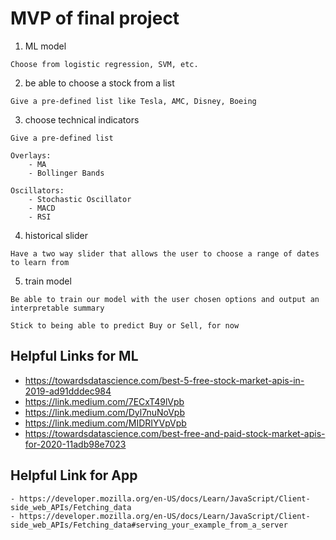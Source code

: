 # MVP of final project

1. ML model
```
Choose from logistic regression, SVM, etc.
```

2. be able to choose a stock from a list
```
Give a pre-defined list like Tesla, AMC, Disney, Boeing
```

3. choose technical indicators
```
Give a pre-defined list

Overlays:
    - MA
    - Bollinger Bands

Oscillators:
    - Stochastic Oscillator
    - MACD
    - RSI
```

4. historical slider
```
Have a two way slider that allows the user to choose a range of dates to learn from
```

5. train model
```
Be able to train our model with the user chosen options and output an interpretable summary

Stick to being able to predict Buy or Sell, for now
```

## Helpful Links for ML

 - https://towardsdatascience.com/best-5-free-stock-market-apis-in-2019-ad91dddec984
 - https://link.medium.com/7ECxT49lVpb
 - https://link.medium.com/Dyl7nuNoVpb
 - https://link.medium.com/MIDRIYVpVpb
 - https://towardsdatascience.com/best-free-and-paid-stock-market-apis-for-2020-11adb98e7023


## Helpful Link for App

    - https://developer.mozilla.org/en-US/docs/Learn/JavaScript/Client-side_web_APIs/Fetching_data
    - https://developer.mozilla.org/en-US/docs/Learn/JavaScript/Client-side_web_APIs/Fetching_data#serving_your_example_from_a_server